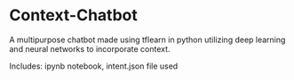 # Context-Chatbot
A multipurpose chatbot made using tflearn in python utilizing deep learning and neural networks to incorporate context.


Includes: ipynb notebook, intent.json file used
